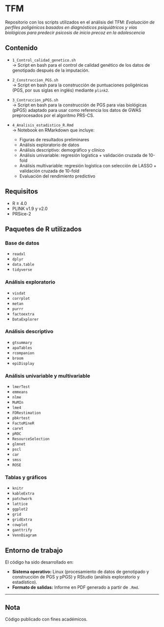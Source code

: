 # TFM

Repositorio con los scripts utilizados en el análisis del TFM: *Evaluación de perfiles poligénicos basados en diagnósticos psiquiátricos y vías biológicas para predecir psicosis de inicio precoz en la adolescencia*

## Contenido

- `1_Control_calidad_genetico.sh`  
  → Script en bash para el control de calidad genético de los datos de genotipado después de la imputación.

- `2_Construccion_PGS.sh`  
  → Script en bash para la construcción de puntuaciones poligénicas (PGS, por sus siglas en inglés) mediante `plink2`.

- `3_Contruccion_pPGS.sh`  
  → Script en bash para la construcción de PGS para vías biológicas (pPGS) adaptado para usar como referencia los datos de GWAS preprocesados por el algoritmo PRS-CS.

- `4_Analisis_estadistico_R.Rmd`  
  → Notebook en RMarkdown que incluye:
  - Figuras de resultados preliminares
  - Análisis exploratorio de datos
  - Análisis descriptivo: demográfico y clínico
  - Análisis univariable: regresión logística + validación cruzada de 10-fold
  - Análisis multivariable: regresión logística con selección de LASSO + validación cruzada de 10-fold
  - Evaluación del rendimiento predictivo

## Requisitos

- R ≥ 4.0 
- PLINK v1.9 y v2.0
- PRSice-2

## Paquetes de R utilizados

### Base de datos

- `readxl`
- `dplyr`
- `data.table`
- `tidyverse`

### Análisis exploratorio

- `visdat`
- `corrplot`
- `metan`
- `purrr`
- `factoextra`
- `DataExplorer`

### Análisis descriptivo

- `gtsummary`
- `apaTables`
- `rcompanion`
- `broom`
- `epiDisplay`

### Análisis univariable y multivariable

- `lmerTest`
- `emmeans`
- `nlme`
- `MuMIn`
- `lme4`
- `FDRestimation`
- `pbkrtest`
- `FactoMineR`
- `caret`
- `pROC`
- `ResourceSelection`
- `glmnet`
- `pscl`
- `car`
- `smss`
- `ROSE`

### Tablas y gráficos

- `knitr`
- `kableExtra`
- `patchwork`
- `lattice`
- `ggplot2`
- `grid`
- `gridExtra`
- `cowplot`
- `ganttrify`
- `VennDiagram`

## Entorno de trabajo

El código ha sido desarrollado en:

- **Sistema operativo:** Linux (procesamiento de datos de genotipado y construcción de PGS y pPGS) y RStudio (análisis exploratorio y estadístico).
- **Formato de salidas:** Informe en PDF generado a partir de `.Rmd`.

---

## Nota

Código publicado con fines académicos.
